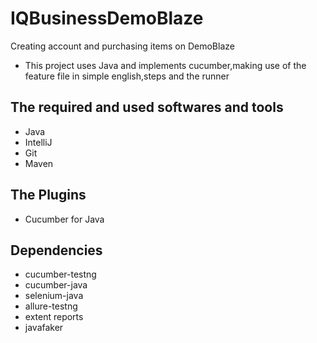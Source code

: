 # IQBusinessDemoBlaze
Creating account and purchasing items on DemoBlaze
- This project uses Java and implements cucumber,making use of the feature file in simple english,steps and the runner 
## The required and used softwares and tools
* Java
* IntelliJ 
* Git
* Maven
## The Plugins
* Cucumber for Java

## Dependencies
* cucumber-testng
* cucumber-java
* selenium-java
* allure-testng
* extent reports
* javafaker
